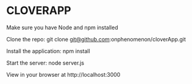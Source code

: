 # CLOVERAPP

Make sure you have Node and npm installed

Clone the repo: git clone git@github.com:onphenomenon/cloverApp.git

Install the application: npm install

Start the server: node server.js

View in your browser at http://localhost:3000
